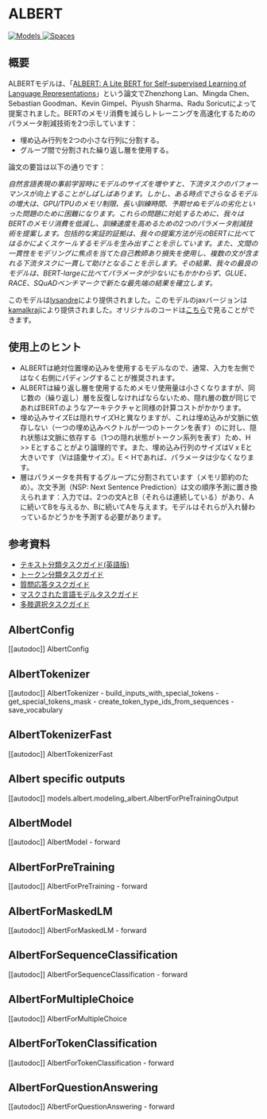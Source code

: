 <!--Copyright 2020 The HuggingFace Team. All rights reserved.

Licensed under the Apache License, Version 2.0 (the "License"); you may not use this file except in compliance with
the License. You may obtain a copy of the License at

http://www.apache.org/licenses/LICENSE-2.0

Unless required by applicable law or agreed to in writing, software distributed under the License is distributed on
an "AS IS" BASIS, WITHOUT WARRANTIES OR CONDITIONS OF ANY KIND, either express or implied. See the License for the
specific language governing permissions and limitations under the License.

⚠️ Note that this file is in Markdown but contain specific syntax for our doc-builder (similar to MDX) that may not be
rendered properly in your Markdown viewer.

-->

# ALBERT

<div class="flex flex-wrap space-x-1">
<a href="https://huggingface.co/models?filter=albert">
<img alt="Models" src="https://img.shields.io/badge/All_model_pages-albert-blueviolet">
</a>
<a href="https://huggingface.co/spaces/docs-demos/albert-base-v2">
<img alt="Spaces" src="https://img.shields.io/badge/%F0%9F%A4%97%20Hugging%20Face-Spaces-blue">
</a>
</div>

## 概要

ALBERTモデルは、「[ALBERT: A Lite BERT for Self-supervised Learning of Language Representations](https://huggingface.co/papers/1909.11942)」という論文でZhenzhong Lan、Mingda Chen、Sebastian Goodman、Kevin Gimpel、Piyush Sharma、Radu Soricutによって提案されました。BERTのメモリ消費を減らしトレーニングを高速化するためのパラメータ削減技術を2つ示しています：

- 埋め込み行列を2つの小さな行列に分割する。
- グループ間で分割された繰り返し層を使用する。

論文の要旨は以下の通りです：

*自然言語表現の事前学習時にモデルのサイズを増やすと、下流タスクのパフォーマンスが向上することがしばしばあります。しかし、ある時点でさらなるモデルの増大は、GPU/TPUのメモリ制限、長い訓練時間、予期せぬモデルの劣化といった問題のために困難になります。これらの問題に対処するために、我々はBERTのメモリ消費を低減し、訓練速度を高めるための2つのパラメータ削減技術を提案します。包括的な実証的証拠は、我々の提案方法が元のBERTに比べてはるかによくスケールするモデルを生み出すことを示しています。また、文間の一貫性をモデリングに焦点を当てた自己教師あり損失を使用し、複数の文が含まれる下流タスクに一貫して助けとなることを示します。その結果、我々の最良のモデルは、BERT-largeに比べてパラメータが少ないにもかかわらず、GLUE、RACE、SQuADベンチマークで新たな最先端の結果を確立します。*

このモデルは[lysandre](https://huggingface.co/lysandre)により提供されました。このモデルのjaxバージョンは[kamalkraj](https://huggingface.co/kamalkraj)により提供されました。オリジナルのコードは[こちら](https://github.com/google-research/ALBERT)で見ることができます。

## 使用上のヒント

- ALBERTは絶対位置埋め込みを使用するモデルなので、通常、入力を左側ではなく右側にパディングすることが推奨されます。
- ALBERTは繰り返し層を使用するためメモリ使用量は小さくなりますが、同じ数の（繰り返し）層を反復しなければならないため、隠れ層の数が同じであればBERTのようなアーキテクチャと同様の計算コストがかかります。
- 埋め込みサイズEは隠れサイズHと異なりますが、これは埋め込みが文脈に依存しない（一つの埋め込みベクトルが一つのトークンを表す）のに対し、隠れ状態は文脈に依存する（1つの隠れ状態がトークン系列を表す）ため、H >> Eとすることがより論理的です。また、埋め込み行列のサイズはV x Eと大きいです（Vは語彙サイズ）。E < Hであれば、パラメータは少なくなります。
- 層はパラメータを共有するグループに分割されています（メモリ節約のため）。次文予測（NSP: Next Sentence Prediction）は文の順序予測に置き換えられます：入力では、2つの文AとB（それらは連続している）があり、Aに続いてBを与えるか、Bに続いてAを与えます。モデルはそれらが入れ替わっているかどうかを予測する必要があります。

## 参考資料

- [テキスト分類タスクガイド(英語版)](../../en/tasks/sequence_classification)
- [トークン分類タスクガイド](../tasks/token_classification)
- [質問応答タスクガイド](../tasks/question_answering)
- [マスクされた言語モデルタスクガイド](../tasks/masked_language_modeling)
- [多肢選択タスクガイド](../tasks/multiple_choice)

## AlbertConfig

[[autodoc]] AlbertConfig

## AlbertTokenizer

[[autodoc]] AlbertTokenizer
    - build_inputs_with_special_tokens
    - get_special_tokens_mask
    - create_token_type_ids_from_sequences
    - save_vocabulary

## AlbertTokenizerFast

[[autodoc]] AlbertTokenizerFast

## Albert specific outputs

[[autodoc]] models.albert.modeling_albert.AlbertForPreTrainingOutput

<frameworkcontent>
<pt>

## AlbertModel

[[autodoc]] AlbertModel
    - forward

## AlbertForPreTraining

[[autodoc]] AlbertForPreTraining
    - forward

## AlbertForMaskedLM

[[autodoc]] AlbertForMaskedLM
    - forward

## AlbertForSequenceClassification

[[autodoc]] AlbertForSequenceClassification
    - forward

## AlbertForMultipleChoice

[[autodoc]] AlbertForMultipleChoice

## AlbertForTokenClassification

[[autodoc]] AlbertForTokenClassification
    - forward

## AlbertForQuestionAnswering

[[autodoc]] AlbertForQuestionAnswering
    - forward

</pt>

